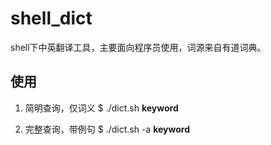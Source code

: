 # shell_dict
shell下中英翻译工具，主要面向程序员使用，词源来自有道词典。

## 使用

1. 简明查询，仅词义
$ ./dict.sh **keyword**

2. 完整查询，带例句
$ ./dict.sh -a **keyword**
